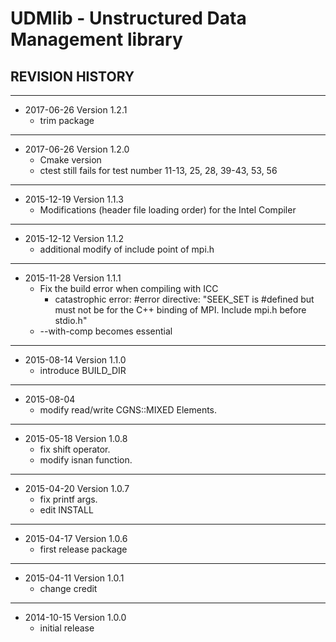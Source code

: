 # UDMlib - Unstructured Data Management library


## REVISION HISTORY

---
- 2017-06-26  Version 1.2.1
  - trim package


---
- 2017-06-26  Version 1.2.0
  - Cmake version
  - ctest still fails for test number 11-13, 25, 28, 39-43, 53, 56


---
- 2015-12-19  Version 1.1.3
  - Modifications (header file loading order) for the Intel Compiler


---
- 2015-12-12  Version 1.1.2
  - additional modify of include point of mpi.h


---
- 2015-11-28  Version 1.1.1
  - Fix the build error when compiling with ICC
    - catastrophic error: #error directive: "SEEK_SET is #defined but must not be for the C++ binding of MPI. Include mpi.h before stdio.h"
  - --with-comp becomes essential


---
- 2015-08-14  Version 1.1.0
  - introduce BUILD_DIR


---
- 2015-08-04
  - modify read/write CGNS::MIXED Elements.


---
- 2015-05-18  Version 1.0.8
  - fix shift operator.
  - modify isnan function.


---
- 2015-04-20  Version 1.0.7
  - fix printf args.
  - edit INSTALL

---
- 2015-04-17  Version 1.0.6
  - first release package

---
- 2015-04-11  Version 1.0.1
  - change credit


---
- 2014-10-15  Version 1.0.0
  - initial release
